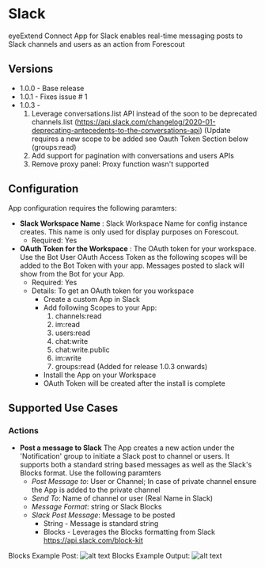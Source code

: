 # Slack
eyeExtend Connect App for Slack enables real-time messaging posts to Slack channels and users as an action from Forescout

## Versions
* 1.0.0 - Base release
* 1.0.1 - Fixes issue # 1
* 1.0.3 - 
   1. Leverage conversations.list API instead of the soon to be deprecated channels.list (https://api.slack.com/changelog/2020-01-deprecating-antecedents-to-the-conversations-api)  (Update requires a new scope to be added see Oauth Token Section below (groups:read)
   2. Add support for pagination with conversations and users APIs
   3. Remove proxy panel: Proxy function wasn't supported 

## Configuration
App configuration requires the following paramters:
* __Slack Workspace Name__ : Slack Workspace Name for config instance creates. This name is only used for display purposes on Forescout. 
  * Required: Yes
* __OAuth Token for the Workspace__ : The OAuth token for your workspace. Use the Bot User OAuth Access Token as the following scopes will be added to the Bot Token with your app. Messages posted to slack will show from the Bot for your App.
  * Required: Yes
  * Details: To get an OAuth token for you workspace
    * Create a custom App in Slack
    * Add following Scopes to your App:
      1. channels:read
      2. im:read
      3. users:read
      4. chat:write
      5. chat:write.public
      6. im:write
      7. groups:read (Added for release 1.0.3 onwards)
    * Install the App on your Workspace
    * OAuth Token will be created after the install is complete

## Supported Use Cases

### Actions
* __Post a message to Slack__
The App creates a new action under the 'Notification' group to initiate a Slack post to channel or users. 
It supports both a standard string based messages as well as the Slack's Blocks format.  Use the following paramters
  * _Post Message to_: User or Channel; In case of private channel ensure the App is added to the private channel
  * _Send To_: Name of channel or user (Real Name in Slack)
  * _Message Format_: string or Slack Blocks
  * _Slack Post Message_: Message to be posted
    * String - Message is standard string 
    * Blocks - Leverages the Blocks formatting from Slack https://api.slack.com/block-kit
  
 Blocks Example Post: 
![alt text](https://github.com/Forescout/eyeExtend-Connect/blob/master/Slack/Blocks%20Example.png "Use this format in Message")
 Blocks Example Output: 
![alt text](https://github.com/Forescout/eyeExtend-Connect/blob/master/Slack/Blocks%20Output.png "Slack Output")
  

